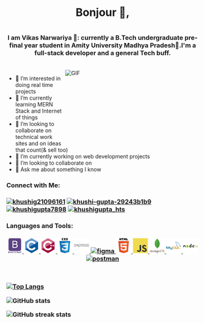 

<!---
vikas-narwariya/vikas-narwariya is a ✨ special ✨ repository because its `README.md` (this file) appears on your GitHub profile.
You can click the Preview link to take a look at your changes.
--->


<h1 align="center">Bonjour 👋, <h1>
  
  <h3 align="center">I am Vikas Narwariya 👦: currently a B.Tech undergraduate pre-final year student in Amity University Madhya Pradesh📘.I'm a full-stack developer and  a general Tech buff.
</h3>
<br/>

<img align="right" height="200px" width="350px" alt="GIF" src="https://media.giphy.com/media/SpopD7IQN2gK3qN4jS/giphy.gif" />


- 👀 I’m interested in doing real time projects
- 🌱 I’m currently learning MERN Stack and Internet of things
- 💞️ I’m looking to collaborate on technical work sites and on ideas that count(& sell too) 
- 🔭 I’m currently working on web development projects 
- 👯 I’m looking to collaborate on 
- 💬 Ask me about something I know
  <br/>
  
 <h3>Connect with Me:<h3>

<p align="centre">
<a href="https://twitter.com/VikasNarwariya8" target="blank"><img src="https://raw.githubusercontent.com/rahuldkjain/github-profile-readme-generator/master/src/images/icons/Social/twitter.svg" alt="khushig21096161" height="40" width="40" /></a>
<a href="https://www.linkedin.com/in/vikas-narwariya-019109174/" target="blank"><img src="https://raw.githubusercontent.com/rahuldkjain/github-profile-readme-generator/master/src/images/icons/Social/linked-in-alt.svg" alt="khushi-gupta-29243b1b9" height="40" width="40" /></a>
<a href="https://www.instagram.com/vikas.narwariya07/" target="blank"><img src="https://raw.githubusercontent.com/rahuldkjain/github-profile-readme-generator/master/src/images/icons/Social/instagram.svg" alt="khushigupta7898" height="40" width="40" /></a>
<a href="https://www.hackerrank.com/vickylodhi05" target="blank"><img src="https://raw.githubusercontent.com/rahuldkjain/github-profile-readme-generator/master/src/images/icons/Social/hackerrank.svg" alt="khushigupta_hts" height="40" width="40" /></a>
</p>
 <h3>Languages and Tools:<h3>

<p align="center"> <a href="https://getbootstrap.com" target="_blank"> <img src="https://raw.githubusercontent.com/devicons/devicon/master/icons/bootstrap/bootstrap-plain-wordmark.svg" alt="bootstrap" width="40" height="40"/> </a> <a href="https://www.cprogramming.com/" target="_blank"> <img src="https://raw.githubusercontent.com/devicons/devicon/master/icons/c/c-original.svg" alt="c" width="40" height="40"/> </a> <a href="https://www.w3schools.com/cpp/" target="_blank"> <img src="https://raw.githubusercontent.com/devicons/devicon/master/icons/cplusplus/cplusplus-original.svg" alt="cplusplus" width="40" height="40"/> </a> <a href="https://www.w3schools.com/css/" target="_blank"> <img src="https://raw.githubusercontent.com/devicons/devicon/master/icons/css3/css3-original-wordmark.svg" alt="css3" width="40" height="40"/> </a> <a href="https://expressjs.com" target="_blank"> <img src="https://raw.githubusercontent.com/devicons/devicon/master/icons/express/express-original-wordmark.svg" alt="express" width="40" height="40"/> </a> <a href="https://www.figma.com/" target="_blank"> <img src="https://www.vectorlogo.zone/logos/figma/figma-icon.svg" alt="figma" width="40" height="40"/> </a> <a href="https://www.w3.org/html/" target="_blank"> <img src="https://raw.githubusercontent.com/devicons/devicon/master/icons/html5/html5-original-wordmark.svg" alt="html5" width="40" height="40"/> </a> <a href="https://developer.mozilla.org/en-US/docs/Web/JavaScript" target="_blank"> <img src="https://raw.githubusercontent.com/devicons/devicon/master/icons/javascript/javascript-original.svg" alt="javascript" width="40" height="40"/> </a> <a href="https://www.mongodb.com/" target="_blank"> <img src="https://raw.githubusercontent.com/devicons/devicon/master/icons/mongodb/mongodb-original-wordmark.svg" alt="mongodb" width="40" height="40"/> </a> <a href="https://www.mysql.com/" target="_blank"> <img src="https://raw.githubusercontent.com/devicons/devicon/master/icons/mysql/mysql-original-wordmark.svg" alt="mysql" width="40" height="40"/> </a> <a href="https://nodejs.org" target="_blank"> <img src="https://raw.githubusercontent.com/devicons/devicon/master/icons/nodejs/nodejs-original-wordmark.svg" alt="nodejs" width="40" height="40"/> </a> <a href="https://postman.com" target="_blank"> <img src="https://www.vectorlogo.zone/logos/getpostman/getpostman-icon.svg" alt="postman" width="40" height="40"/> </a> <a href="https://www.python.org" target="_blank">  </a> </p>

   <br/>
   
[![Top Langs](https://github-readme-stats.vercel.app/api/top-langs/?username=vikas-narwariya)](https://github.com/anuraghazra/github-readme-stats)

![GitHub stats](https://github-readme-stats.vercel.app/api?username=vikas-narwariya&show_icons=true)  

![GitHub streak stats](https://github-readme-streak-stats.herokuapp.com/?user=vikas-narwariya)  

  

